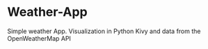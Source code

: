# Weather-App
Simple weather App. Visualization in Python Kivy and data from the OpenWeatherMap API
